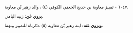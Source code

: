٦٠٤٧ - تمييز معاوية بن حديج الجعفي الكوفي (٤) ، والد زهير بْن معاوية.

**يروي عَن:** زبيد اليامي.

**ويروي عَنه:** ابنه زهير بْن معاوية (٥) .ذكرناه للتمييز بينهما.